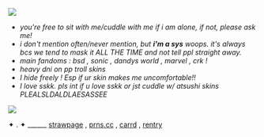 ![](https://64.media.tumblr.com/7bd480493751fdf9f671045d39fd1c70/0ce054bbf6e65e44-c7/s1280x1920/cf8b37ce1ee152f47199cacd66bb90a713148990.pnj)

- _you're free to sit with me/cuddle with me if i am alone, if not, please ask me!_
- _i don't mention often/never mention, but **i'm a sys** woops. it's always bcs we tend to mask it ALL THE TIME and not tell ppl straight away._
- _main fandoms : bsd , sonic , dandys world , marvel , crk !_
- _heavy dni on pp troll skins_
- _I hide freely ! Esp if ur skin makes me uncomfortable!!_
- _I love sskk. pls int if u love sskk or jst cuddle w/ atsushi skins PLEALSLDALDLAESASSEE_

![](https://file.garden/Z3vJN0ATXQ2EQqX2/sskk.png)

✦ . ✦ ______ [strawpage](https://redinsides.straw.page/) , [prns.cc](https://pronouns.cc/@sycicle) , [carrd](https://me0wz3r.carrd.co/) , [rentry](https://rentry.co/final-blow)
